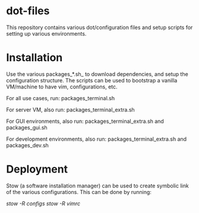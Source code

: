 # dot-files

This repository contains various dot/configuration files and setup scripts for
setting up various environments.

# Installation

Use the various packages_*.sh_ to download dependencies, and setup the
configuration structure. The scripts can be used to bootstrap a vanilla
VM/machine to have vim, configurations, etc.

For all use cases, run: packages_terminal.sh

For server VM, also run: packages_terminal_extra.sh

For GUI environments, also run: packages_terminal_extra.sh and packages_gui.sh

For development environments, also run: packages_terminal_extra.sh and packages_dev.sh

# Deployment

Stow (a software installation manager) can be used to create symbolic link
of the various configurations. This can be done by running:

_stow -R configs_
_stow -R vimrc_
